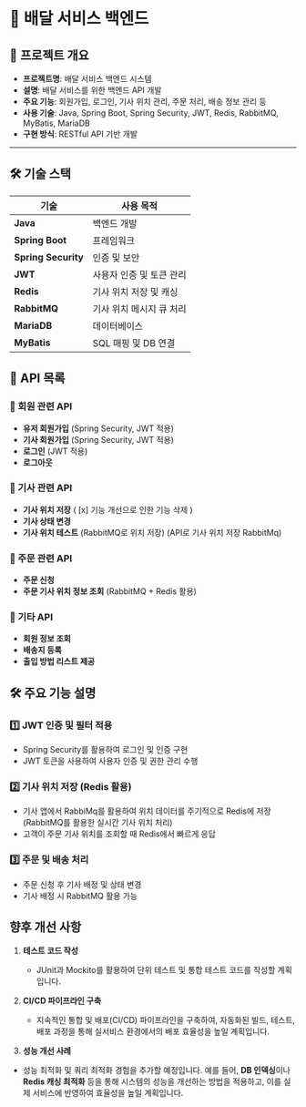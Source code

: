 # 🚀 배달 서비스 백엔드

## 📌 프로젝트 개요

- **프로젝트명**: 배달 서비스 백엔드 시스템
- **설명**: 배달 서비스를 위한 백엔드 API 개발
- **주요 기능**: 회원가입, 로그인, 기사 위치 관리, 주문 처리, 배송 정보 관리 등
- **사용 기술**: Java, Spring Boot, Spring Security, JWT, Redis, RabbitMQ, MyBatis, MariaDB
- **구현 방식**: RESTful API 기반 개발

---

## 🛠 기술 스택

| 기술          | 사용 목적              |
| ------------- | ---------------------- |
| **Java**      | 백엔드 개발            |
| **Spring Boot**| 프레임워크              |
| **Spring Security**| 인증 및 보안        |
| **JWT**       | 사용자 인증 및 토큰 관리 |
| **Redis**     | 기사 위치 저장 및 캐싱 |
| **RabbitMQ**  | 기사 위치 메시지 큐 처리 |
| **MariaDB**   | 데이터베이스           |
| **MyBatis**   | SQL 매핑 및 DB 연결    |

## 📜 API 목록

### 🔹 회원 관련 API
- **유저 회원가입** (Spring Security, JWT 적용)
- **기사 회원가입** (Spring Security, JWT 적용)
- **로그인** (JWT 적용)
- **로그아웃**

### 🔹 기사 관련 API
- **기사 위치 저장** ( [x] 기능 개선으로 인한 기능 삭제 )
- **기사 상태 변경**
- **기사 위치 테스트** (RabbitMQ로 위치 저장) (API로 기사 위치 저장 RabbitMq)

### 🔹 주문 관련 API
- **주문 신청**
- **주문 기사 위치 정보 조회** (RabbitMQ + Redis 활용)

### 🔹 기타 API
- **회원 정보 조회**
- **배송지 등록**
- **출입 방법 리스트 제공**


## 🛠 주요 기능 설명

### 1️⃣ JWT 인증 및 필터 적용
- Spring Security를 활용하여 로그인 및 인증 구현
- JWT 토큰을 사용하여 사용자 인증 및 권한 관리 수행

### 2️⃣ 기사 위치 저장 (Redis 활용)
- 기사 앱에서 RabbiMq를 활용하여 위치 데이터를 주기적으로 Redis에 저장 (RabbitMQ를 활용한 실시간 기사 위치 처리)
- 고객이 주문 기사 위치를 조회할 때 Redis에서 빠르게 응답

### 3️⃣ 주문 및 배송 처리
- 주문 신청 후 기사 배정 및 상태 변경 
- 기사 배정 시 RabbitMQ 활용 가능

## 향후 개선 사항

1. **테스트 코드 작성**
   - JUnit과 Mockito를 활용하여 단위 테스트 및 통합 테스트 코드를 작성할 계획입니다.

2. **CI/CD 파이프라인 구축**
   - 지속적인 통합 및 배포(CI/CD) 파이프라인을 구축하여, 자동화된 빌드, 테스트, 배포 과정을 통해 실서비스 환경에서의 배포 효율성을 높일 계획입니다.

3.  **성능 개선 사례**
   - 성능 최적화 및 쿼리 최적화 경험을 추가할 예정입니다. 예를 들어, **DB 인덱싱**이나 **Redis 캐싱 최적화** 등을 통해 시스템의 성능을 개선하는 방법을 적용하고, 이를 실제 서비스에 반영하여 효율성을 높일 계획입니다.


